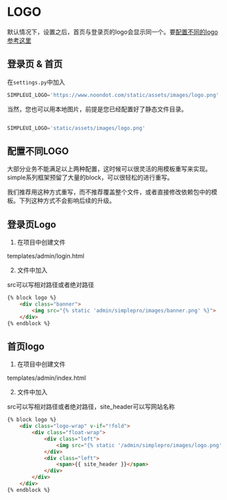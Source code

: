 # LOGO

默认情况下，设置之后，首页与登录页的logo会显示同一个。要[配置不同的logo参考这里](#配置不同LOGO)

## 登录页 & 首页

在`settings.py`中加入

```python
SIMPLEUI_LOGO='https://www.noondot.com/static/assets/images/logo.png'
```

当然，您也可以用本地图片，前提是您已经配置好了静态文件目录。

```python

SIMPLEUI_LOGO='static/assets/images/logo.png'

```

## 配置不同LOGO

大部分业务不能满足以上两种配置，这时候可以很灵活的用模板重写来实现。simple系列框架预留了大量的block，可以很轻松的进行重写。

我们推荐用这种方式重写，而不推荐覆盖整个文件，或者直接修改依赖包中的模板。下列这种方式不会影响后续的升级。

## 登录页Logo

1. 在项目中创建文件

templates/admin/login.html

2. 文件中加入

src可以写相对路径或者绝对路径

```html
{% block logo %}
    <div class="banner">
        <img src="{% static 'admin/simplepro/images/banner.png' %}">
    </div>
{% endblock %}
```

## 首页logo

1. 在项目中创建文件

templates/admin/index.html

2. 文件中加入

src可以写相对路径或者绝对路径，site_header可以写网站名称

```html
{% block logo %}
    <div class="logo-wrap" v-if="!fold">
        <div class="float-wrap">
            <div class="left">
                <img src="{% static '/admin/simplepro/images/logo.png' %}">
            </div>
            <div class="left">
                <span>{{ site_header }}</span>
            </div>
        </div>
    </div>
{% endblock %}

```